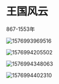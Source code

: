 # 王国风云

867-1553年

![1576993969516](F:\学习\09工具\03markdown\picture\1576993969516.png)

![1576994205502](F:\学习\09工具\03markdown\picture\1576994205502.png)

![1576994348063](F:\学习\09工具\03markdown\picture\1576994348063.png)

![1576994402310](F:\学习\09工具\03markdown\picture\1576994402310.png)